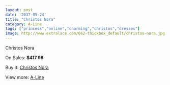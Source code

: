 ```yaml
---
layout: post
date: '2017-05-24'
title: "Christos Nora"
category: A-Line
tags: ["princess","online","charming","christos","dresses"]
image: http://www.extralace.com/662-thickbox_default/christos-nora.jpg
---
```

Christos Nora

On Sales: **$417.98**
<a href="https://www.extralace.com/a-line/317-christos-nora.html"><amp-img layout="responsive" width="600" height="600" src="//www.extralace.com/662-thickbox_default/christos-nora.jpg" alt="Christos Nora 0" /></a>

Buy it: [Christos Nora](https://www.extralace.com/a-line/317-christos-nora.html "Christos Nora")

View more: [A-Line](https://www.extralace.com/2-a-line "A-Line")